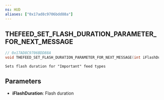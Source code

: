```yaml
---
ns: HUD
aliases: ["0x17ad8c9706bdd88a"]
---
```

## THEFEED_SET_FLASH_DURATION_PARAMETER_FOR_NEXT_MESSAGE

```c
// 0x17AD8C9706BDD88A
void THEFEED_SET_FLASH_DURATION_PARAMETER_FOR_NEXT_MESSAGE(int iFlashDuration);
```

```
Sets flash duration for "Important" feed types
```

## Parameters
* **iFlashDuration**: Flash duration

